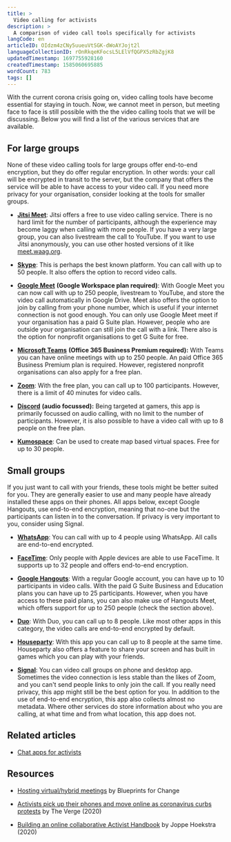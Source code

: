 ```yaml
---
title: >
  Video calling for activists
description: >
  A comparison of video call tools specifically for activists
langCode: en
articleID: OIdzm4zCNy5uueuVtSGK-dWoAYJojt2l
languageCollectionID: rOnRkqeKFocsL5LElVfQGPX5zRbZgjK8
updatedTimestamp: 1697755928160
createdTimestamp: 1585060695885
wordCount: 783
tags: []
---
```


With the current corona crisis going on, video calling tools have become essential for staying in touch. Now, we cannot meet in person, but meeting face to face is still possible with the the video calling tools that we will be discussing. Below you will find a list of the various services that are available.

## For large groups

None of these video calling tools for large groups offer end-to-end encryption, but they do offer regular encryption. In other words: your call will be encrypted in transit to the server, but the company that offers the service will be able to have access to your video call. If you need more privacy for your organisation, consider looking at the tools for smaller groups.

-   [**Jitsi Meet**](https://meet.jit.si): Jitsi offers a free to use video calling service. There is no hard limit for the number of participants, although the experience may become laggy when calling with more people. If you have a very large group, you can also livestream the call to YouTube. If you want to use Jitsi anonymously, you can use other hosted versions of it like [meet.waag.org](http://meet.waag.org).
    
-   [**Skype**](https://www.skype.com/en/): This is perhaps the best known platform. You can call with up to 50 people. It also offers the option to record video calls.
    
-   [**Google Meet**](https://meet.google.com/?utm_source=activisthandbook.org) **(Google Workspace plan required)**: With Google Meet you can now call with up to 250 people, livestream to YouTube, and store the video call automatically in Google Drive. Meet also offers the option to join by calling from your phone number, which is useful if your internet connection is not good enough. You can only use Google Meet meet if your organisation has a paid G Suite plan. However, people who are outside your organisation can still join the call with a link. There also is the option for nonprofit organisations to get G Suite for free.
    
-   [**Microsoft Teams**](https://products.office.com/en-us/microsoft-teams/group-chat-software) **(Office 365 Business Premium required):** With Teams you can have online meetings with up to 250 people. An paid Office 365 Business Premium plan is required. However, registered nonprofit organisations can also apply for a free plan.
    
-   [**Zoom**](https://zoom.us): With the free plan, you can call up to 100 participants. However, there is a limit of 40 minutes for video calls.
    
-   [**Discord**](https://discordapp.com) **(audio focussed):** Being targeted at gamers, this app is primarily focussed on audio calling, with no limit to the number of participants. However, it is also possible to have a video call with up to 8 people on the free plan.
    
-   [**Kumospace**](https://www.kumospace.com/): Can be used to create map based virtual spaces. Free for up to 30 people.
    

## Small groups

If you just want to call with your friends, these tools might be better suited for you. They are generally easier to use and many people have already installed these apps on their phones. All apps below, except Google Hangouts, use end-to-end encryption, meaning that no-one but the participants can listen in to the conversation. If privacy is very important to you, consider using Signal.

-   [**WhatsApp**](https://www.whatsapp.com): You can call with up to 4 people using WhatsApp. All calls are end-to-end encrypted.
    
-   [**FaceTime**](https://support.apple.com/en-us/HT204380): Only people with Apple devices are able to use FaceTime. It supports up to 32 people and offers end-to-end encryption.
    
-   [**Google Hangouts**](https://hangouts.google.com): With a regular Google account, you can have up to 10 participants in video calls. With the paid G Suite Business and Education plans you can have up to 25 participants. However, when you have access to these paid plans, you can also make use of Hangouts Meet, which offers support for up to 250 people (check the section above).
    
-   [**Duo**](https://duo.google.com/about/): With Duo, you can call up to 8 people. Like most other apps in this category, the video calls are end-to-end encrypted by default.
    
-   [**Houseparty**](https://houseparty.com): With this app you can call up to 8 people at the same time. Houseparty also offers a feature to share your screen and has built in games which you can play with your friends.
    
-   [**Signal**](https://signal.org): You can video call groups on phone and desktop app. Sometimes the video connection is less stable than the likes of Zoom, and you can't send people links to only join the call. If you really need privacy, this app might still be the best option for you. In addition to the use of end-to-end encryption, this app also collects almost no metadata. Where other services do store information about who you are calling, at what time and from what location, this app does not.
    

## Related articles

-   [Chat apps for activists](/tools/chat-apps)
    

## Resources

-   [Hosting virtual/hybrid meetings](https://blueprintsfc.org/guide/hosting-virtual-hybrid-meetings/) by Blueprints for Change
    
-   [Activists pick up their phones and move online as coronavirus curbs protests](https://www.theverge.com/2020/3/13/21178376/activists-phones-online-coronavirus-protests) by The Verge (2020)
    
-   [Building an online collaborative Activist Handbook](https://medium.com/@joppehoekstra/building-an-online-collaborative-activist-handbook-46c8e1964050?source=friends_link&sk=51a63c8eafada96e2412a7cef6a26ab0) by Joppe Hoekstra (2020)